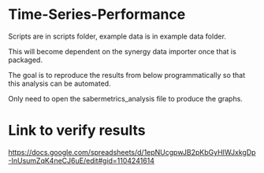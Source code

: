 # Time-Series-Performance

Scripts are in scripts folder, example data is in example data folder.

This will become dependent on the synergy data importer once that is packaged.

The goal is to reproduce the results from below programmatically so that this analysis can be automated.

Only need to open the sabermetrics_analysis file to produce the graphs.

# Link to verify results
https://docs.google.com/spreadsheets/d/1epNUcgpwJB2pKbGyHIWJxkgDp-InUsumZqK4neCJ6uE/edit#gid=1104241614

